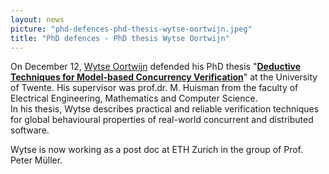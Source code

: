 ```yaml
---
layout: news
picture: "phd-defences-phd-thesis-wytse-oortwijn.jpeg"
title: "PhD defences - PhD thesis Wytse Oortwijn"
---
```


<p>On December 12, <a href="https://wwwhome.ewi.utwente.nl/~oortwijnwhm/">Wytse Oortwijn</a> defended his PhD thesis &quot;<a href="https://www.utwente.nl/en/eemcs/fmt/news-events/events/2019/12/248105/phd-defence-wytse-oortwijn"><strong>Deductive Techniques for Model-based Concurrency Verification</strong></a>&quot; at the University of Twente. His supervisor was prof.dr. M. Huisman from the faculty of Electrical Engineering, Mathematics and Computer Science.<br />
In his thesis, Wytse describes practical and reliable verification techniques for global behavioural properties of real-world concurrent and distributed software.&nbsp;</p>

<p>Wytse is now working as a post doc at ETH Zurich in the group of Prof. Peter M&uuml;ller.</p>

<div id="gtx-trans" style="position: absolute; left: 158px; top: 58px;">
<div class="gtx-trans-icon">&nbsp;</div>
</div>

		